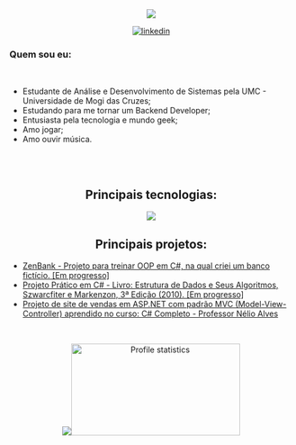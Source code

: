 <div align="center" style="text-align: center;">
  <a href="https://git.io/typing-svg">
    <img src="https://readme-typing-svg.demolab.com?font=Fira+Code&pause=1000&color=03CA40&random=false&width=435&lines=Ol%C3%A1%2C+meu+nome+%C3%A9+Zenalvo+Junior.](https://readme-typing-svg.demolab.com?font=Fira+Code&pause=1000&color=1BE4D7&random=false&width=435&lines=Ol%C3%A1%2C+meu+nome+%C3%A9+Zenalvo+Junior.">
  </a>
</div>
<p align="center">
  <a href="https://www.linkedin.com/in/zenalvo/">
    <img src="https://img.shields.io/badge/LinkedIn-0077B5?style=for-the-badge&logo=linkedin&logoColor=white" alt="linkedin">
  </a>


<div>
    <h3>Quem sou eu:</h3>
    <br>
    <ul>
      <li>Estudante de Análise e Desenvolvimento de Sistemas pela UMC - Universidade de Mogi das Cruzes;</li>
      <li>Estudando para me tornar um Backend Developer;</li>
      <li>Entusiasta pela tecnologia e mundo geek;</li>
      <li>Amo jogar;</li>
      <li>Amo ouvir música.</li>
    </ul>
</div>

<br><br>

<h2 align="center">Principais tecnologias:</h2>
<div align="center">
  <img src="https://skillicons.dev/icons?i=cs,dotnet,visualstudio,vscode,git,github,java,py,html,css,mysql,idea,c,sqlite,&perline=14" />
</div>

<h2 align="center">Principais projetos:</h2>
<div>
  <ul>
    <li><a href="https://github.com/Jrbastos18/ZenBank">ZenBank - Projeto para treinar OOP em C#, na qual criei um banco fictício. [Em progresso]<a/></li>
    <li><a href="https://github.com/Jrbastos18/Data-Structures-and-Their-Algorithms/edit/main/README.md">Projeto Prático em C# - Livro: Estrutura de Dados e Seus Algoritmos, Szwarcfiter e Markenzon, 3ª Edição (2010). [Em progresso]</a></li>
    <li><a href="https://github.com/Jrbastos18/SalesWebMvc-ASP-Net-Core">Projeto de site de vendas em ASP.NET com padrão MVC (Model-View-Controller) aprendido no curso: C# Completo - Professor Nélio Alves</a></li>
  </ul>
</div>
      
<br>

<p align="center">
  <img src="https://github-readme-stats-git-masterrstaa-rickstaa.vercel.app/api/top-langs/?username=Jrbastos18&layout=compact&hide_border=true&theme=highcontrast"><a><img src="http://github-profile-summary-cards.vercel.app/api/cards/stats?username=Jrbastos18&theme=highcontrast" alt="Profile statistics" width="300px" height="163" style="border: none"></a>
</p>



